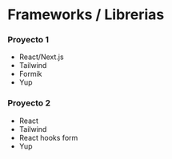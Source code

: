 # Frameworks / Librerias
### Proyecto 1
* React/Next.js
* Tailwind
* Formik
* Yup

### Proyecto 2
* React
* Tailwind
* React hooks form
* Yup
